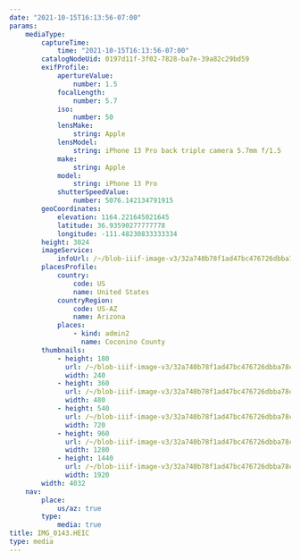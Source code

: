```yaml
---
date: "2021-10-15T16:13:56-07:00"
params:
    mediaType:
        captureTime:
            time: "2021-10-15T16:13:56-07:00"
        catalogNodeUid: 0197d11f-3f02-7828-ba7e-39a82c29bd59
        exifProfile:
            apertureValue:
                number: 1.5
            focalLength:
                number: 5.7
            iso:
                number: 50
            lensMake:
                string: Apple
            lensModel:
                string: iPhone 13 Pro back triple camera 5.7mm f/1.5
            make:
                string: Apple
            model:
                string: iPhone 13 Pro
            shutterSpeedValue:
                number: 5076.142134791915
        geoCoordinates:
            elevation: 1164.221645021645
            latitude: 36.93590277777778
            longitude: -111.48230833333334
        height: 3024
        imageService:
            infoUrl: /~/blob-iiif-image-v3/32a740b78f1ad47bc476726dbba78c6aee3669eb8b8a60ba01a43bc4d15f4d9f/info.json
        placesProfile:
            country:
                code: US
                name: United States
            countryRegion:
                code: US-AZ
                name: Arizona
            places:
                - kind: admin2
                  name: Coconino County
        thumbnails:
            - height: 180
              url: /~/blob-iiif-image-v3/32a740b78f1ad47bc476726dbba78c6aee3669eb8b8a60ba01a43bc4d15f4d9f/full/240%2C180/0/default.jpg
              width: 240
            - height: 360
              url: /~/blob-iiif-image-v3/32a740b78f1ad47bc476726dbba78c6aee3669eb8b8a60ba01a43bc4d15f4d9f/full/480%2C360/0/default.jpg
              width: 480
            - height: 540
              url: /~/blob-iiif-image-v3/32a740b78f1ad47bc476726dbba78c6aee3669eb8b8a60ba01a43bc4d15f4d9f/full/720%2C540/0/default.jpg
              width: 720
            - height: 960
              url: /~/blob-iiif-image-v3/32a740b78f1ad47bc476726dbba78c6aee3669eb8b8a60ba01a43bc4d15f4d9f/full/1280%2C960/0/default.jpg
              width: 1280
            - height: 1440
              url: /~/blob-iiif-image-v3/32a740b78f1ad47bc476726dbba78c6aee3669eb8b8a60ba01a43bc4d15f4d9f/full/1920%2C1440/0/default.jpg
              width: 1920
        width: 4032
    nav:
        place:
            us/az: true
        type:
            media: true
title: IMG_0143.HEIC
type: media
---
```


